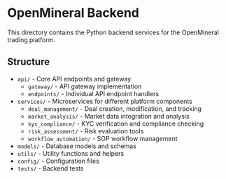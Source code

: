# OpenMineral Backend

This directory contains the Python backend services for the OpenMineral trading platform.

## Structure

- `api/` - Core API endpoints and gateway
  - `gateway/` - API gateway implementation
  - `endpoints/` - Individual API endpoint handlers
- `services/` - Microservices for different platform components
  - `deal_management/` - Deal creation, modification, and tracking
  - `market_analysis/` - Market data integration and analysis
  - `kyc_compliance/` - KYC verification and compliance checking
  - `risk_assessment/` - Risk evaluation tools
  - `workflow_automation/` - SOP workflow management
- `models/` - Database models and schemas
- `utils/` - Utility functions and helpers
- `config/` - Configuration files
- `tests/` - Backend tests